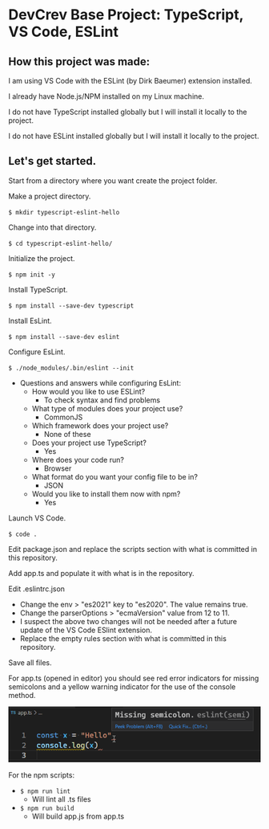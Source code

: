 # DevCrev Base Project: TypeScript, VS Code, ESLint

## How this project was made:

I am using VS Code with the ESLint (by Dirk Baeumer) extension installed.

I already have Node.js/NPM installed on my Linux machine.

I do not have TypeScript installed globally but I will install it locally to the project.

I do not have ESLint installed globally but I will install it locally to the project.

## Let's get started.

Start from a directory where you want create the project folder.

Make a project directory.

`$ mkdir typescript-eslint-hello`

Change into that directory.

`$ cd typescript-eslint-hello/`

Initialize the project.

`$ npm init -y`

Install TypeScript.

`$ npm install --save-dev typescript`

Install EsLint.

`$ npm install --save-dev eslint`

Configure EsLint.

`$ ./node_modules/.bin/eslint --init`

- Questions and answers while configuring EsLint:
    - How would you like to use ESLint?
        - To check syntax and find problems
    - What type of modules does your project use?
        - CommonJS
    - Which framework does your project use?
        - None of these
    - Does your project use TypeScript?
        - Yes
    - Where does your code run?
        - Browser
    - What format do you want your config file to be in?
        - JSON
    - Would you like to install them now with npm?
        - Yes

Launch VS Code.

`$ code .`

Edit package.json and replace the scripts section with what is committed in this repository.

Add app.ts and populate it with what is in the repository.

Edit .eslintrc.json
- Change the env > "es2021" key to "es2020". The value remains true.
- Change the parserOptions > "ecmaVersion" value from 12 to 11.
- I suspect the above two changes will not be needed after a future update of the VS Code ESlint extension.
- Replace the empty rules section with what is committed in this repository.

Save all files.

For app.ts (opened in editor) you should see red error indicators for missing semicolons and a yellow warning indicator for the use of the console method.

![ShowErrors](./ShowErrors.png?raw=true "Showing Errors")

For the npm scripts:
- `$ npm run lint`
    - Will lint all .ts files
- `$ npm run build`
    - Will build app.js from app.ts

